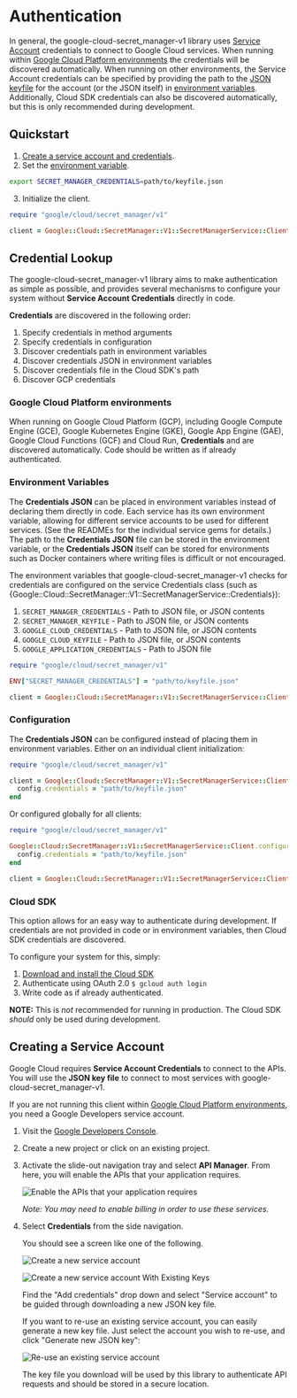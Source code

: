 # Authentication

In general, the google-cloud-secret_manager-v1 library uses [Service
Account](https://cloud.google.com/iam/docs/creating-managing-service-accounts)
credentials to connect to Google Cloud services. When running within [Google
Cloud Platform environments](#google-cloud-platform-environments)
the credentials will be discovered automatically. When running on other
environments, the Service Account credentials can be specified by providing the
path to the [JSON
keyfile](https://cloud.google.com/iam/docs/managing-service-account-keys) for
the account (or the JSON itself) in [environment
variables](#environment-variables). Additionally, Cloud SDK credentials can also
be discovered automatically, but this is only recommended during development.

## Quickstart

1. [Create a service account and credentials](#creating-a-service-account).
2. Set the [environment variable](#environment-variables).

```sh
export SECRET_MANAGER_CREDENTIALS=path/to/keyfile.json
```

3. Initialize the client.

```ruby
require "google/cloud/secret_manager/v1"

client = Google::Cloud::SecretManager::V1::SecretManagerService::Client.new
```

## Credential Lookup

The google-cloud-secret_manager-v1 library aims to make authentication
as simple as possible, and provides several mechanisms to configure your system
without **Service Account Credentials** directly in code.

**Credentials** are discovered in the following order:

1. Specify credentials in method arguments
2. Specify credentials in configuration
3. Discover credentials path in environment variables
4. Discover credentials JSON in environment variables
5. Discover credentials file in the Cloud SDK's path
6. Discover GCP credentials

### Google Cloud Platform environments

When running on Google Cloud Platform (GCP), including Google Compute Engine (GCE),
Google Kubernetes Engine (GKE), Google App Engine (GAE), Google Cloud Functions
(GCF) and Cloud Run, **Credentials** and are discovered
automatically. Code should be written as if already authenticated.

### Environment Variables

The **Credentials JSON** can be placed in environment
variables instead of declaring them directly in code. Each service has its own
environment variable, allowing for different service accounts to be used for
different services. (See the READMEs for the individual service gems for
details.) The path to the **Credentials JSON** file can be stored in the
environment variable, or the **Credentials JSON** itself can be stored for
environments such as Docker containers where writing files is difficult or not
encouraged.

The environment variables that google-cloud-secret_manager-v1 checks for credentials are configured on the service Credentials class (such as {Google::Cloud::SecretManager::V1::SecretManagerService::Credentials}):

1. `SECRET_MANAGER_CREDENTIALS` - Path to JSON file, or JSON contents
2. `SECRET_MANAGER_KEYFILE` - Path to JSON file, or JSON contents
3. `GOOGLE_CLOUD_CREDENTIALS` - Path to JSON file, or JSON contents
4. `GOOGLE_CLOUD_KEYFILE` - Path to JSON file, or JSON contents
5. `GOOGLE_APPLICATION_CREDENTIALS` - Path to JSON file

```ruby
require "google/cloud/secret_manager/v1"

ENV["SECRET_MANAGER_CREDENTIALS"] = "path/to/keyfile.json"

client = Google::Cloud::SecretManager::V1::SecretManagerService::Client.new
```

### Configuration

The **Credentials JSON** can be configured instead of placing them in environment variables. Either on an individual client initialization:

```ruby
require "google/cloud/secret_manager/v1"

client = Google::Cloud::SecretManager::V1::SecretManagerService::Client.new do |config|
  config.credentials = "path/to/keyfile.json"
end
```

Or configured globally for all clients:

```ruby
require "google/cloud/secret_manager/v1"

Google::Cloud::SecretManager::V1::SecretManagerService::Client.configure do |config|
  config.credentials = "path/to/keyfile.json"
end

client = Google::Cloud::SecretManager::V1::SecretManagerService::Client.new
```

### Cloud SDK

This option allows for an easy way to authenticate during development. If
credentials are not provided in code or in environment variables, then Cloud SDK
credentials are discovered.

To configure your system for this, simply:

1. [Download and install the Cloud SDK](https://cloud.google.com/sdk)
2. Authenticate using OAuth 2.0 `$ gcloud auth login`
3. Write code as if already authenticated.

**NOTE:** This is _not_ recommended for running in production. The Cloud SDK
*should* only be used during development.

[gce-how-to]: https://cloud.google.com/compute/docs/authentication#using
[dev-console]: https://console.cloud.google.com/project

[enable-apis]: https://raw.githubusercontent.com/GoogleCloudPlatform/gcloud-common/master/authentication/enable-apis.png

[create-new-service-account]: https://raw.githubusercontent.com/GoogleCloudPlatform/gcloud-common/master/authentication/create-new-service-account.png
[create-new-service-account-existing-keys]: https://raw.githubusercontent.com/GoogleCloudPlatform/gcloud-common/master/authentication/create-new-service-account-existing-keys.png
[reuse-service-account]: https://raw.githubusercontent.com/GoogleCloudPlatform/gcloud-common/master/authentication/reuse-service-account.png

## Creating a Service Account

Google Cloud requires **Service Account Credentials** to
connect to the APIs. You will use the **JSON key file** to
connect to most services with google-cloud-secret_manager-v1.

If you are not running this client within [Google Cloud Platform
environments](#google-cloud-platform-environments), you need a Google
Developers service account.

1. Visit the [Google Developers Console][dev-console].
1. Create a new project or click on an existing project.
1. Activate the slide-out navigation tray and select **API Manager**. From
   here, you will enable the APIs that your application requires.

   ![Enable the APIs that your application requires][enable-apis]

   *Note: You may need to enable billing in order to use these services.*

1. Select **Credentials** from the side navigation.

   You should see a screen like one of the following.

   ![Create a new service account][create-new-service-account]

   ![Create a new service account With Existing Keys][create-new-service-account-existing-keys]

   Find the "Add credentials" drop down and select "Service account" to be
   guided through downloading a new JSON key file.

   If you want to re-use an existing service account, you can easily generate a
   new key file. Just select the account you wish to re-use, and click "Generate
   new JSON key":

   ![Re-use an existing service account][reuse-service-account]

   The key file you download will be used by this library to authenticate API
   requests and should be stored in a secure location.

